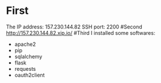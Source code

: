 # First
The IP address: 157.230.144.82
SSH port: 2200
#Second
http://157.230.144.82.xip.io/
#Third
I installed some softwares:
- apache2
- pip
 - sqlalchemy
 - flask
 - requests
 - oauth2client
